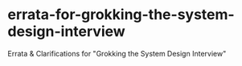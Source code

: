 # errata-for-grokking-the-system-design-interview
Errata &amp; Clarifications for "Grokking the System Design Interview"
